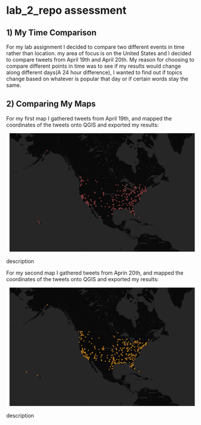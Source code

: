 # lab_2_repo assessment

## 1) My Time Comparison

For my lab assignment I decided to compare two different events in time rather than location. my area of focus is on the United States and I decided to compare tweets from April 19th and April 20th. My reason for choosing to compare different points in time was to see if my results would change along different days(A 24 hour difference), I wanted to find out if topics change based on whatever is popular that day or if certain words stay the same.

## 2) Comparing My Maps

For my first map I gathered tweets from April 19th, and mapped the coordinates of the tweets onto QGIS and exported my results:

![Map 1](/img/Lab_2_pt_1.png)

description

For my second map I gathered tweets from Aprin 20th, and mapped the coordinates of the tweets onto QGIS and exported my results:

![Map 2](/img/Lab_2_pt_2.png)

description
